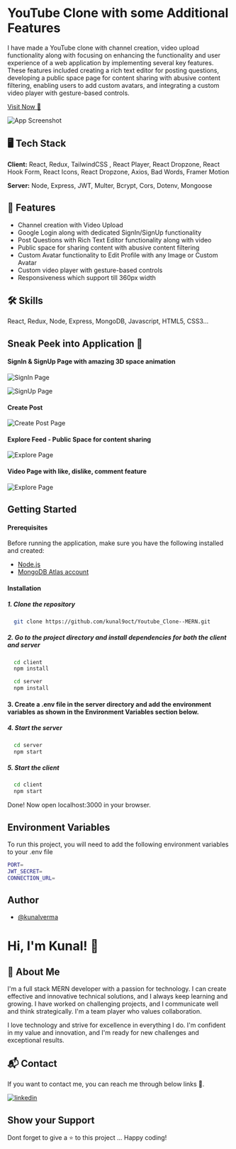 
# YouTube Clone with some Additional Features

I have made a YouTube clone with channel creation, video upload functionality along with focusing on enhancing the functionality and user experience of a web application by implementing several key features. These features included creating a rich text editor for posting questions, developing a public space page for content sharing with abusive content filtering, enabling users to add custom avatars, and integrating a custom video player with gesture-based controls.

[Visit Now 🚀](https://youtube100.netlify.app/)

![App Screenshot](https://i.im.ge/2024/03/25/WXBESG.Home-Page.png)
## 🖥️ Tech Stack

**Client:** React, Redux, TailwindCSS , React Player, React Dropzone, React Hook Form, React Icons, React Dropzone, Axios, Bad Words, Framer Motion

**Server:** Node, Express, JWT, Multer, Bcrypt, Cors, Dotenv, Mongoose

## 🚀 Features

- Channel creation with Video Upload 
- Google Login along with dedicated SignIn/SignUp functionality
- Post Questions with Rich Text Editor functionality along with video
- Public space for sharing content with abusive content filtering
- Custom Avatar functionality to Edit Profile with any Image or Custom Avatar
- Custom video player with gesture-based controls
- Responsiveness which support till 360px width
## 🛠 Skills
React, Redux, Node, Express, MongoDB, Javascript, HTML5, CSS3...

## Sneak Peek into Application 🙈

#### SignIn & SignUp Page with amazing 3D space animation
![SignIn Page](https://i.im.ge/2024/03/25/WXGqqL.SignIn-Page.png)

![SignUp Page](https://i.im.ge/2024/03/25/WXGbtp.SignUp-Page.png)

#### Create Post 
![Create Post Page](https://i.im.ge/2024/03/25/WXelyK.Create-Post.png)

#### Explore Feed - Public Space for content sharing
![Explore Page](https://i.im.ge/2024/03/25/WlM4Qy.Explore.png)

#### Video Page with like, dislike, comment feature 
![Explore Page](https://i.im.ge/2024/03/25/WlQVhM.Video-Page.png)
## Getting Started

#### Prerequisites
Before running the application, make sure you have the following installed and created:

- [Node.js](https://nodejs.org/en/download)
- [MongoDB Atlas account](https://www.mongodb.com/)

#### Installation

##### 1. Clone the repository

```bash
  git clone https://github.com/kunal9oct/Youtube_Clone--MERN.git
```

##### 2. Go to the project directory and install dependencies for both the client and server

```bash
  cd client
  npm install
```

```bash
  cd server
  npm install
```

#### 3. Create a .env file in the server directory and add the environment variables as shown in the Environment Variables section below.

##### 4. Start the server

```bash
  cd server
  npm start
```

##### 5. Start the client

```bash
  cd client
  npm start
```

Done! Now open localhost:3000 in your browser.

## Environment Variables

To run this project, you will need to add the following environment variables to your .env file

```bash
PORT=
JWT_SECRET=
CONNECTION_URL=
```

## Author

- [@kunalverma](https://github.com/kunal9oct)

# Hi, I'm Kunal! 👋


## 🚀 About Me
I'm a full stack MERN developer with a passion for technology. I can create effective and innovative technical solutions, and I always keep learning and growing. I have worked on challenging projects, and I communicate well and think strategically. I'm a team player who values collaboration.

I love technology and strive for excellence in everything I do. I'm confident in my value and innovation, and I'm ready for new challenges and exceptional results.


## 📬 Contact
If you want to contact me, you can reach me through below links 🔗.

[![linkedin](https://img.shields.io/badge/linkedin-0A66C2?style=for-the-badge&logo=linkedin&logoColor=white)](https://www.linkedin.com/in/kunalverma9/)
## Show your Support

Dont forget to give a ⭐️ to this project ... Happy coding!
